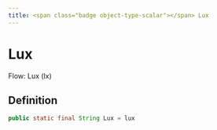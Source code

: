 ```yaml
---
title: <span class="badge object-type-scalar"></span> Lux
---
```

# <span class="badge object-type-scalar"></span> Lux

Flow: Lux (lx)

## Definition

```java
public static final String Lux = lux
```
